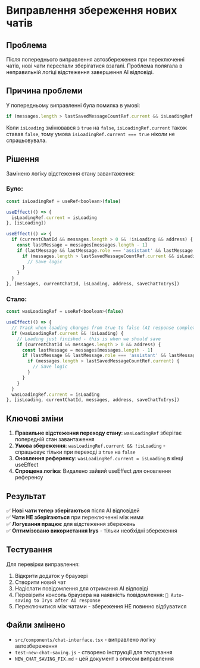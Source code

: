 # Виправлення збереження нових чатів

## Проблема
Після попереднього виправлення автозбереження при переключенні чатів, нові чати перестали зберігатися взагалі. Проблема полягала в неправильній логіці відстеження завершення AI відповіді.

## Причина проблеми
У попередньому виправленні була помилка в умові:
```javascript
if (messages.length > lastSavedMessageCountRef.current && isLoadingRef.current === true) {
```

Коли `isLoading` змінювався з `true` на `false`, `isLoadingRef.current` також ставав `false`, тому умова `isLoadingRef.current === true` ніколи не спрацьовувала.

## Рішення
Замінено логіку відстеження стану завантаження:

### Було:
```javascript
const isLoadingRef = useRef<boolean>(false)

useEffect(() => {
  isLoadingRef.current = isLoading
}, [isLoading])

useEffect(() => {
  if (currentChatId && messages.length > 0 && !isLoading && address) {
    const lastMessage = messages[messages.length - 1]
    if (lastMessage && lastMessage.role === 'assistant' && lastMessage.content.trim()) {
      if (messages.length > lastSavedMessageCountRef.current && isLoadingRef.current === true) {
        // Save logic
      }
    }
  }
}, [messages, currentChatId, isLoading, address, saveChatToIrys])
```

### Стало:
```javascript
const wasLoadingRef = useRef<boolean>(false)

useEffect(() => {
  // Track when loading changes from true to false (AI response completed)
  if (wasLoadingRef.current && !isLoading) {
    // Loading just finished - this is when we should save
    if (currentChatId && messages.length > 0 && address) {
      const lastMessage = messages[messages.length - 1]
      if (lastMessage && lastMessage.role === 'assistant' && lastMessage.content.trim()) {
        if (messages.length > lastSavedMessageCountRef.current) {
          // Save logic
        }
      }
    }
  }
  wasLoadingRef.current = isLoading
}, [isLoading, currentChatId, messages, address, saveChatToIrys])
```

## Ключові зміни

1. **Правильне відстеження переходу стану**: `wasLoadingRef` зберігає попередній стан завантаження
2. **Умова збереження**: `wasLoadingRef.current && !isLoading` - спрацьовує тільки при переході з `true` на `false`
3. **Оновлення референсу**: `wasLoadingRef.current = isLoading` в кінці useEffect
4. **Спрощена логіка**: Видалено зайвий useEffect для оновлення референсу

## Результат

✅ **Нові чати тепер зберігаються** після AI відповідей  
✅ **Чати НЕ зберігаються** при переключенні між ними  
✅ **Логування працює** для відстеження збережень  
✅ **Оптимізовано використання Irys** - тільки необхідні збереження  

## Тестування

Для перевірки виправлення:
1. Відкрити додаток у браузері
2. Створити новий чат
3. Надіслати повідомлення для отримання AI відповіді
4. Перевірити консоль браузера на наявність повідомлення: `💾 Auto-saving to Irys after AI response`
5. Переключитися між чатами - збереження НЕ повинно відбуватися

## Файли змінено
- `src/components/chat-interface.tsx` - виправлено логіку автозбереження
- `test-new-chat-saving.js` - створено інструкції для тестування
- `NEW_CHAT_SAVING_FIX.md` - цей документ з описом виправлення